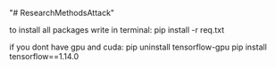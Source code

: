 "# ResearchMethodsAttack" 

to install all packages write in terminal:
pip install -r req.txt

if you dont have gpu and cuda:
pip uninstall tensorflow-gpu
pip install tensorflow==1.14.0